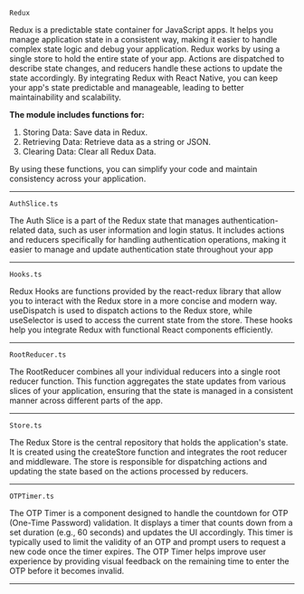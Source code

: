 ```Redux```

Redux is a predictable state container for JavaScript apps. It helps you manage application state in a consistent way, making it easier to handle complex state logic and debug your application. Redux works by using a single store to hold the entire state of your app. Actions are dispatched to describe state changes, and reducers handle these actions to update the state accordingly. By integrating Redux with React Native, you can keep your app's state predictable and manageable, leading to better maintainability and scalability.

**The module includes functions for:**
1. Storing Data: Save data in Redux.
2. Retrieving Data: Retrieve data as a string or JSON.
3. Clearing Data: Clear all Redux Data.

By using these functions, you can simplify your code and maintain consistency across your application.

***

```AuthSlice.ts```

The Auth Slice is a part of the Redux state that manages authentication-related data, such as user information and login status. It includes actions and reducers specifically for handling authentication operations, making it easier to manage and update authentication state throughout your app

***

```Hooks.ts```

Redux Hooks are functions provided by the react-redux library that allow you to interact with the Redux store in a more concise and modern way. useDispatch is used to dispatch actions to the Redux store, while useSelector is used to access the current state from the store. These hooks help you integrate Redux with functional React components efficiently.

***

```RootReducer.ts```

The RootReducer combines all your individual reducers into a single root reducer function. This function aggregates the state updates from various slices of your application, ensuring that the state is managed in a consistent manner across different parts of the app.

***

```Store.ts```

The Redux Store is the central repository that holds the application's state. It is created using the createStore function and integrates the root reducer and middleware. The store is responsible for dispatching actions and updating the state based on the actions processed by reducers.

***

```OTPTimer.ts```

The OTP Timer is a component designed to handle the countdown for OTP (One-Time Password) validation. It displays a timer that counts down from a set duration (e.g., 60 seconds) and updates the UI accordingly. This timer is typically used to limit the validity of an OTP and prompt users to request a new code once the timer expires. The OTP Timer helps improve user experience by providing visual feedback on the remaining time to enter the OTP before it becomes invalid.

***

